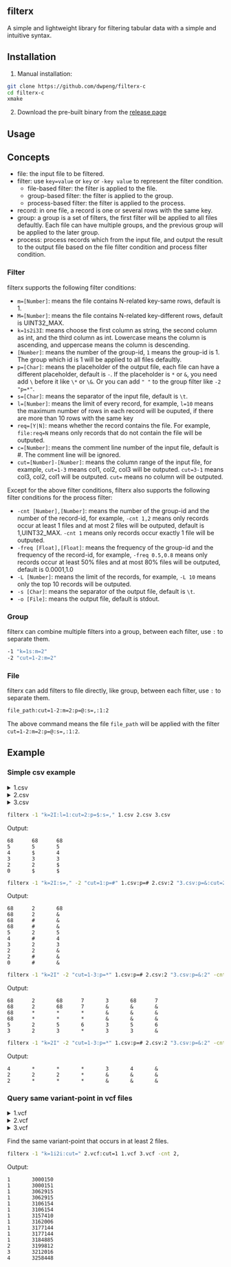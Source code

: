 ## filterx

A simple and lightweight library for filtering tabular data with a simple and intuitive syntax.

## Installation

1. Manual installation:

```bash
git clone https://github.com/dwpeng/filterx-c
cd filterx-c
xmake
```

2. Download the pre-built binary from the [release page](https://github.com/dwpeng/filterx-c/releases)

## Usage

## Concepts

- file: the input file to be filtered.
- filter: use `key=value` or `key` or `-key value` to represent the filter condition.
  - file-based filter: the filter is applied to the file.
  - group-based filter: the filter is applied to the group.
  - process-based filter: the filter is applied to the process.
- record: in one file, a record is one or several rows with the same key.
- group: a group is a set of filters, the first filter will be applied to all files defaultly. Each file can have multiple groups, and the previous group will be applied to the later group.
- process: process records which from the input file, and output the result to the output file based on the file filter condition and process filter condition.

### Filter

filterx supports the following filter conditions:

- `m=[Number]`: means the file contains N-related key-same rows, default is 1.
- `M=[Number]`: means the file contains N-related key-different rows, default is UINT32_MAX.
- `k=1s2i3I`: means choose the first column as string, the second column as int, and the third column as int. Lowercase means the column is ascending, and uppercase means the column is descending.
- `[Number]`: means the number of the group-id, `1` means the group-id is 1. The group which id is 1 will be applied to all files defaultly.
- `p=[Char]`: means the placeholder of the output file, each file can have a different placeholder, default is `-`. If the placeholder is `*` or `&`, you need add `\` before it like `\*` or `\&`. Or you can add `" "` to the group filter like `-2 "p=*"`.
- `s=[Char]`: means the separator of the input file, default is `\t`.
- `l=[Number]`: means the limit of every record, for example, `l=10` means the maximum number of rows in each record will be ouputed, if there are more than 10 rows with the same key
- `req=[Y|N]`: means whether the record contains the file. For example, `file:req=N` means only records that do not contain the file will be outputed.
- `c=[Number]`: means the comment line number of the input file, default is #. The comment line will be ignored.
- `cut=[Number]-[Number]`: means the column range of the input file, for example, `cut=1-3` means col1, col2, col3 will be outputed. `cut=3-1` means col3, col2, col1 will be outputed. `cut=` means no column will be outputed.

Except for the above filter conditions, filterx also supports the following filter conditions for the process filter:

- `-cnt [Number],[Number]`: means the number of the group-id and the number of the record-id, for example, `-cnt 1,2` means only records occur at least 1 files and at most 2 files will be outputed, default is 1,UINT32_MAX. `-cnt 1` means only records occur exactly 1 file will be outputed.
- `-freq [Float],[Float]`: means the frequency of the group-id and the frequency of the record-id, for example, `-freq 0.5,0.8` means only records occur at least 50% files and at most 80% files will be outputed, default is 0.0001,1.0
- `-L [Number]`: means the limit of the records, for example, `-L 10` means only the top 10 records will be outputed.
- `-s [Char]`: means the separator of the output file, default is `\t`.
- `-o [File]`: means the output file, default is stdout.

### Group

filterx can combine multiple filters into a group, between each filter, use `:` to separate them.

```bash
-1 "k=1s:m=2"
-2 "cut=1-2:m=2"
```

### File

filterx can add filters to file directly, like group, between each filter, use `:` to separate them.

```bash
file_path:cut=1-2:m=2:p=@:s=,:1:2
```

The above command means the file `file_path` will be applied with the filter `cut=1-2:m=2:p=@:s=,:1:2`.

## Example

### Simple csv example

<details>
<summary>1.csv</summary>

```csv
1,,3,4
1,68,7,8
1,68,7,8
1,68,7,8
1,68,7,8
1,5,6,7
1,4
1,3
1,2,
1,2
1,0
```

</details>

<details>
<summary>2.csv</summary>
```csv
2,,3,4
2,68,7,8
2,68,7,8
2,5,6,7
2,3
2,2,
2,
```
</details>

<details>
<summary>3.csv</summary>

```csv
3,,3,4
3,68,7,8
3,5,6,7
3,4
3,3
3,
```

</details>

```bash
filterx -1 "k=2I:l=1:cut=2:p=$:s=," 1.csv 2.csv 3.csv
```

Output:

```csv
68      68      68
5       5       5
4       $       4
3       3       3
2       2       $
0       $       $
```

```bash
filterx -1 "k=2I:s=," -2 "cut=1:p=#" 1.csv:p=# 2.csv:2 "3.csv:p=&:cut=2"
```

Output:

```csv
68      2       68
68      2       &
68      #       &
68      #       &
5       2       5
4       #       4
3       2       3
2       2       &
2       #       &
0       #       &
```

```bash
filterx -1 "k=2I" -2 "cut=1-3:p=*" 1.csv:p=# 2.csv:2 "3.csv:p=&:2" -cnt 3
```

Output:

```csv
68      2       68      7       3       68      7
68      2       68      7       &       &       &
68      *       *       *       &       &       &
68      *       *       *       &       &       &
5       2       5       6       3       5       6
3       2       3       *       3       3       &
```

```bash
filterx -1 "k=2I" -2 "cut=1-3:p=*" 1.csv:p=# 2.csv:2 "3.csv:p=&:2" -cnt 2
```

Output:

```csv
4       *       *       *       3       4       &
2       2       2       *       &       &       &
2       *       *       *       &       &       &
```

### Query same variant-point in vcf files

<details>
<summary>1.vcf</summary>

```vcf
##fileformat=VCFv4.1
##INFO=<ID=TEST,Number=1,Type=Integer,Description="Testing Tag">
##FORMAT=<ID=TT,Number=A,Type=Integer,Description="Testing Tag, with commas and \"escapes\" and escaped escapes combined with \\\"quotes\\\\\"">
##INFO=<ID=DP4,Number=4,Type=Integer,Description="# high-quality ref-forward bases, ref-reverse, alt-forward and alt-reverse bases">
##FORMAT=<ID=GT,Number=1,Type=String,Description="Genotype">
##FORMAT=<ID=GQ,Number=1,Type=Integer,Description="Genotype Quality">
##FORMAT=<ID=DP,Number=1,Type=Integer,Description="Read Depth">
##FORMAT=<ID=GL,Number=G,Type=Float,Description="Genotype Likelihood">
##FILTER=<ID=q10,Description="Quality below 10">
##FILTER=<ID=test,Description="Testing filter">
##contig=<ID=1,assembly=b37,length=249250621>
##contig=<ID=2,assembly=b37,length=249250621>
##contig=<ID=3,assembly=b37,length=198022430>
##contig=<ID=4,assembly=b37,length=191154276>
##test=<ID=4,IE=5>
##reference=file:///lustre/scratch105/projects/g1k/ref/main_project/human_g1k_v37.fasta
##readme=AAAAAA
##readme=BBBBBB
##INFO=<ID=AC,Number=A,Type=Integer,Description="Allele count in genotypes">
##INFO=<ID=AN,Number=1,Type=Integer,Description="Total number of alleles in called genotypes">
##INFO=<ID=INDEL,Number=0,Type=Flag,Description="Indicates that the variant is an INDEL.">
##INFO=<ID=STR,Number=1,Type=String,Description="Test string type">
#CHROM	POS	ID	REF	ALT	QUAL	FILTER	INFO	FORMAT	A	B
1	3000150	id1	C	T	99	PASS	STR=id1;AN=4;AC=0	GT:GQ	0|0:999	0|0:999
1	3062915	idSNP	G	T,C	99	PASS	STR=testSNP;TEST=5;DP4=1,2,3,4;AN=3;AC=0,0	GT:TT:GQ:DP:GL	0|0:9,9:999:99:-99,-9,-99,-99,-9,-99	0:9,9:999:99:-99,-9,-99
1	3106154	id5	C	CT	99	PASS	STR=id5;AN=4;AC=0	GT:GQ:DP	0|0:999:99	0|0:999:99
1	3157410	id6	GA	GC,G	99	PASS	STR=id6;AN=4;AC=0,0	GT:GQ:DP	0|0:99:99	0|0:99:99
1	3162006	id7	GAA	GG	99	PASS	STR=id7;AN=4;AC=0	GT:GQ:DP	0|0:999:99	0|0:999:99
1	3177144	id9	G	.	99	PASS	STR=id9;AN=4;AC=0	GT:GQ:DP	0|0:999:99	0|0:999:99
1	3184885	id10	TAAAA	TA,T	99	PASS	STR=id10;AN=4;AC=0,0	GT:GQ:DP	0|0:99:99	0|0:99:99
2	3199812	id11	G	GTT,GT	99	PASS	STR=id11;AN=4;AC=0,0	GT:GQ:DP	0|0:999:99	0|0:999:99
3	3212016	id12	CTT	C,CT	99	PASS	STR=id12;AN=4;AC=0,0	GT:GQ:DP	0|0:99:99	0|0:99:99
4	3258448	id13	TACACACAC	T	99	PASS	STR=id13;AN=4;AC=0	GT:GQ:DP	0|0:999:99	0|0:999:99
```

</details>

<details>
<summary>2.vcf</summary>

```vcf
##fileformat=VCFv4.1
##INFO=<ID=TEST,Number=1,Type=Integer,Description="Testing Tag">
##FORMAT=<ID=TT,Number=A,Type=Integer,Description="Testing Tag, with commas and \"escapes\" and escaped escapes combined with \\\"quotes\\\\\"">
##INFO=<ID=DP4,Number=4,Type=Integer,Description="# high-quality ref-forward bases, ref-reverse, alt-forward and alt-reverse bases">
##FORMAT=<ID=GT,Number=1,Type=String,Description="Genotype">
##FORMAT=<ID=GQ,Number=1,Type=Integer,Description="Genotype Quality">
##FORMAT=<ID=DP,Number=1,Type=Integer,Description="Read Depth">
##FORMAT=<ID=GL,Number=G,Type=Float,Description="Genotype Likelihood">
##FILTER=<ID=q10,Description="Quality below 10">
##FILTER=<ID=test,Description="Testing filter">
##contig=<ID=1,assembly=b37,length=249250621>
##contig=<ID=2,assembly=b37,length=249250621>
##contig=<ID=3,assembly=b37,length=198022430>
##contig=<ID=4,assembly=b37,length=191154276>
##test=<ID=4,IE=5>
##reference=file:///lustre/scratch105/projects/g1k/ref/main_project/human_g1k_v37.fasta
##readme=AAAAAA
##readme=BBBBBB
##INFO=<ID=AC,Number=A,Type=Integer,Description="Allele count in genotypes">
##INFO=<ID=AN,Number=1,Type=Integer,Description="Total number of alleles in called genotypes">
##INFO=<ID=INDEL,Number=0,Type=Flag,Description="Indicates that the variant is an INDEL.">
##INFO=<ID=STR,Number=1,Type=String,Description="Test string type">
#CHROM	POS	ID	REF	ALT	QUAL	FILTER	INFO	FORMAT	A	B
1	3000150	id1	C	T	99	PASS	STR=id1;AN=4;AC=0	GT:GQ	0|0:999	0|0:999
1	3000151	id2	C	T	99	PASS	STR=id2;AN=4;AC=0	GT:DP:GQ	0|0:99:999	0|0:99:999
1	3062915	idIndel	GTTT	G	99	PASS	DP4=1,2,3,4;AN=4;AC=0;INDEL;STR=testIndel	GT:GQ:DP:GL	0|0:999:99:-99,-9,-99	0|0:999:99:-99,-9,-99
1	3062915	idSNP	G	T,C	99	PASS	STR=testSNP;TEST=5;DP4=1,2,3,4;AN=3;AC=0,0	GT:TT:GQ:DP:GL	0|0:9,9:999:99:-99,-9,-99,-99,-9,-99	0:9,9:999:99:-99,-9,-99
1	3106154	id4	CAAA	C	99	PASS	STR=id4;AN=4;AC=0	GT:GQ:DP	0|0:999:99	0|0:999:99
1	3106154	id5	C	CT	99	PASS	STR=id5;AN=4;AC=0	GT:GQ:DP	0|0:999:99	0|0:999:99
1	3157410	id6	GA	GC,G	99	PASS	STR=id6;AN=4;AC=0,0	GT:GQ:DP	0|0:99:99	0|0:99:99
1	3162006	id7	GAA	GG	99	PASS	STR=id7;AN=4;AC=0	GT:GQ:DP	0|0:999:99	0|0:999:99
1	3177144	id8	G	T	99	PASS	STR=id8;AN=4;AC=0	GT:GQ:DP	0|0:999:99	0|0:999:99
1	3177144	id9	G	.	99	PASS	STR=id9;AN=4;AC=0	GT:GQ:DP	0|0:999:99	0|0:999:99
1	3184885	id10	TAAAA	TA,T	99	PASS	STR=id10;AN=4;AC=0,0	GT:GQ:DP	0|0:99:99	0|0:99:99
2	3199812	id11	G	GTT,GT	99	PASS	STR=id11;AN=4;AC=0,0	GT:GQ:DP	0|0:999:99	0|0:999:99
3	3212016	id12	CTT	C,CT	99	PASS	STR=id12;AN=4;AC=0,0	GT:GQ:DP	0|0:99:99	0|0:99:99
4	3258448	id13	TACACACAC	T	99	PASS	STR=id13;AN=4;AC=0	GT:GQ:DP	0|0:999:99	0|0:999:99
```

</details>

<details>
<summary>3.vcf</summary>

```vcf
##fileformat=VCFv4.1
##INFO=<ID=TEST,Number=1,Type=Integer,Description="Testing Tag">
##FORMAT=<ID=TT,Number=A,Type=Integer,Description="Testing Tag, with commas and \"escapes\" and escaped escapes combined with \\\"quotes\\\\\"">
##INFO=<ID=DP4,Number=4,Type=Integer,Description="# high-quality ref-forward bases, ref-reverse, alt-forward and alt-reverse bases">
##FORMAT=<ID=GT,Number=1,Type=String,Description="Genotype">
##FORMAT=<ID=GQ,Number=1,Type=Integer,Description="Genotype Quality">
##FORMAT=<ID=DP,Number=1,Type=Integer,Description="Read Depth">
##FORMAT=<ID=GL,Number=G,Type=Float,Description="Genotype Likelihood">
##FILTER=<ID=q10,Description="Quality below 10">
##FILTER=<ID=test,Description="Testing filter">
##contig=<ID=1,assembly=b37,length=249250621>
##contig=<ID=2,assembly=b37,length=249250621>
##contig=<ID=3,assembly=b37,length=198022430>
##contig=<ID=4,assembly=b37,length=191154276>
##test=<ID=4,IE=5>
##reference=file:///lustre/scratch105/projects/g1k/ref/main_project/human_g1k_v37.fasta
##readme=AAAAAA
##readme=BBBBBB
##INFO=<ID=AC,Number=A,Type=Integer,Description="Allele count in genotypes">
##INFO=<ID=AN,Number=1,Type=Integer,Description="Total number of alleles in called genotypes">
##INFO=<ID=INDEL,Number=0,Type=Flag,Description="Indicates that the variant is an INDEL.">
##INFO=<ID=STR,Number=1,Type=String,Description="Test string type">
#CHROM	POS	ID	REF	ALT	QUAL	FILTER	INFO	FORMAT	A	B
1	3000150	id1	C	T	99	PASS	STR=id1;AN=4;AC=0	GT:GQ	0|0:999	0|0:999
1	3000151	id2	C	T	99	PASS	STR=id2;AN=4;AC=0	GT:DP:GQ	0|0:99:999	0|0:99:999
1	3062915	idIndel	GTTT	G	99	PASS	DP4=1,2,3,4;AN=4;AC=0;INDEL;STR=testIndel	GT:GQ:DP:GL	0|0:999:99:-99,-9,-99	0|0:999:99:-99,-9,-99
1	3062915	idSNP	G	T,C	99	PASS	STR=testSNP;TEST=5;DP4=1,2,3,4;AN=3;AC=0,0	GT:TT:GQ:DP:GL	0|0:9,9:999:99:-99,-9,-99,-99,-9,-99	0:9,9:999:99:-99,-9,-99
1	3106154	id4	CAAA	C	99	PASS	STR=id4;AN=4;AC=0	GT:GQ:DP	0|0:999:99	0|0:999:99
1	3106154	id5	C	CT	99	PASS	STR=id5;AN=4;AC=0	GT:GQ:DP	0|0:999:99	0|0:999:99
1	3157410	id6	GA	GC,G	99	PASS	STR=id6;AN=4;AC=0,0	GT:GQ:DP	0|0:99:99	0|0:99:99
1	3162006	id7	GAA	GG	99	PASS	STR=id7;AN=4;AC=0	GT:GQ:DP	0|0:999:99	0|0:999:99
1	3177144	id8	G	T	99	PASS	STR=id8;AN=4;AC=0	GT:GQ:DP	0|0:999:99	0|0:999:99
1	3177144	id9	G	.	99	PASS	STR=id9;AN=4;AC=0	GT:GQ:DP	0|0:999:99	0|0:999:99
1	3184885	id10	TAAAA	TA,T	99	PASS	STR=id10;AN=4;AC=0,0	GT:GQ:DP	0|0:99:99	0|0:99:99
2	3199812	id11	G	GTT,GT	99	PASS	STR=id11;AN=4;AC=0,0	GT:GQ:DP	0|0:999:99	0|0:999:99
3	3212016	id12	CTT	C,CT	99	PASS	STR=id12;AN=4;AC=0,0	GT:GQ:DP	0|0:99:99	0|0:99:99
4	3258448	id13	TACACACAC	T	99	PASS	STR=id13;AN=4;AC=0	GT:GQ:DP	0|0:999:99	0|0:999:99
```

</details>

Find the same variant-point that occurs in at least 2 files.

```bash
filterx -1 "k=1i2i:cut=" 2.vcf:cut=1 1.vcf 3.vcf -cnt 2,
```

Output:

```vcf
1       3000150
1       3000151
1       3062915
1       3062915
1       3106154
1       3106154
1       3157410
1       3162006
1       3177144
1       3177144
1       3184885
2       3199812
3       3212016
4       3258448
```
